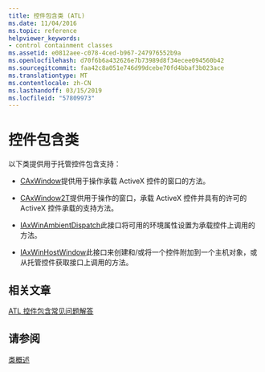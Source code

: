 ```yaml
---
title: 控件包含类 (ATL)
ms.date: 11/04/2016
ms.topic: reference
helpviewer_keywords:
- control containment classes
ms.assetid: e0812aee-c078-4ced-b967-247976552b9a
ms.openlocfilehash: d70f6b6a432626e7b73989d8f34ecee094560b42
ms.sourcegitcommit: faa42c8a051e746d99dcebe70fd4bbaf3b023ace
ms.translationtype: MT
ms.contentlocale: zh-CN
ms.lasthandoff: 03/15/2019
ms.locfileid: "57809973"
---
```

# <a name="control-containment-classes"></a>控件包含类

以下类提供用于托管控件包含支持：

- [CAxWindow](../atl/reference/caxwindow-class.md)提供用于操作承载 ActiveX 控件的窗口的方法。

- [CAxWindow2T](../atl/reference/caxwindow2t-class.md)提供用于操作的窗口，承载 ActiveX 控件并具有的许可的 ActiveX 控件承载的支持方法。

- [IAxWinAmbientDispatch](../atl/reference/iaxwinambientdispatch-interface.md)此接口将可用的环境属性设置为承载控件上调用的方法。

- [IAxWinHostWindow](../atl/reference/iaxwinhostwindow-interface.md)此接口来创建和/或将一个控件附加到一个主机对象，或从托管控件获取接口上调用的方法。

## <a name="related-articles"></a>相关文章

[ATL 控件包含常见问题解答](../atl/atl-control-containment-faq.md)

## <a name="see-also"></a>请参阅

[类概述](../atl/atl-class-overview.md)

